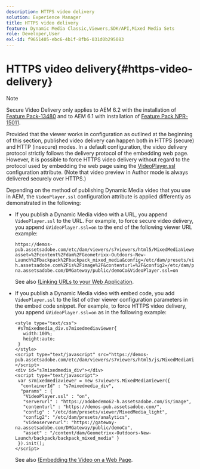 ```yaml
---
description: HTTPS video delivery
solution: Experience Manager
title: HTTPS video delivery
feature: Dynamic Media Classic,Viewers,SDK/API,Mixed Media Sets
role: Developer,User
exl-id: f9651405-ebc6-4b1f-8fb6-031d0b295083
---
```

# HTTPS video delivery{#https-video-delivery}

>[!NOTE]
>
>Secure Video Delivery only applies to AEM 6.2 with the installation of [Feature Pack-13480](https://www.adobeaemcloud.com/content/marketplace/marketplaceProxy.html?packagePath=/content/companies/public/adobe/packages/cq620/featurepack/cq-6.2.0-featurepack-13480) and to AEM 6.1 with installation of [Feature Pack NPR-15011](https://www.adobeaemcloud.com/content/marketplace/marketplaceProxy.html?packagePath=/content/companies/public/adobe/packages/cq610/featurepack/cq-6.1.0-featurepack-15011).

Provided that the viewer works in configuration as outlined at the beginning of this section, published video delivery can happen both in HTTPS (secure) and HTTP (insecure) modes. In a default configuration, the video delivery protocol strictly follows the delivery protocol of the embedding web page. However, it is possible to force HTTPS video delivery without regard to the protocol used by embedding the web page using the [VideoPlayer.ssl](../../c-html5-s7-aem-asset-viewers/c-html5-mixedmedia-viewer-about/r-html5-mixedmedia-viewer-config-attrib/r-html5-mixedmedia-viewer-config-attrib-videoplayer-ssl.md#reference-df0a29aa8a584cebaaa1c7bb6fab362e) configuration attribute. (Note that video preview in Author mode is always delivered securely over HTTPS.)

Depending on the method of publishing Dynamic Media video that you use in AEM, the `VideoPlayer.ssl` configuration attribute is applied differently as demonstrated in the following:

* If you publish a Dynamic Media video with a URL, you append `VideoPlayer.ssl` to the URL. For example, to force secure video delivery, you append `&VideoPlayer.ssl=on` to the end of the following viewer URL example:

  ```
  https://demos-pub.assetsadobe.com/etc/dam/viewers/s7viewers/html5/MixedMediaViewer.html?asset=%2Fcontent%2Fdam%2FGeometrixx-Outdoors-New-Launch%2Fbackpack%2Fbackpack_mixed_media&config=/etc/dam/presets/viewer/MixedMedia_light&serverUrl=https%3A%2F%2Fadobedemo62-h.assetsadobe.com%2Fis%2Fimage%2F&contenturl=%2F&config2=/etc/dam/presets/analytics&videoserverurl=https://gateway-na.assetsadobe.com/DMGateway/public/demoCo&VideoPlayer.ssl=on
  ```

  See also [(Linking URLs to your Web Application](https://experienceleague.adobe.com/docs/experience-manager-65/assets/dynamic/linking-urls-to-yourwebapplication.html?lang=en#dynamic). 

* If you publish a Dynamic Media video with embed code, you add `VideoPlayer.ssl` to the list of other viewer configuration parameters in the embed code snippet. For example, to force HTTPS video delivery, you append `&VideoPlayer.ssl=on` as in the following example:

  ```
  <style type="text/css"> 
   #s7mixedmedia_div.s7mixedmediaviewer{ 
     width:100%;  
     height:auto; 
   } 
  </style> 
  <script type="text/javascript" src="https://demos-pub.assetsadobe.com/etc/dam/viewers/s7viewers/html5/js/MixedMediaViewer.js"></script> 
  <div id="s7mixedmedia_div"></div> 
  <script type="text/javascript"> 
   var s7mixedmediaviewer = new s7viewers.MixedMediaViewer({ 
    "containerId" : "s7mixedmedia_div", 
    "params" : {  
     "VideoPlayer.ssl" : "on", 
     "serverurl" : "https://adobedemo62-h.assetsadobe.com/is/image", 
     "contenturl" : "https://demos-pub.assetsadobe.com/",  
     "config" : "/etc/dam/presets/viewer/MixedMedia_light", 
     "config2": "/etc/dam/presets/analytics", 
     "videoserverurl": "https://gateway-na.assetsadobe.com/DMGateway/public/demoCo", 
     "asset" : "/content/dam/Geometrixx-Outdoors-New-Launch/backpack/backpack_mixed_media" } 
   }).init(); 
  </script>
  ```

  See also [(Embedding the Video on a Web Page](https://experienceleague.adobe.com/docs/experience-manager-65/assets/dynamic/linking-urls-to-yourwebapplication.html#dynamic).
